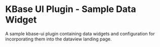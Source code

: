# KBase UI Plugin - Sample Data Widget

A sample kbase-ui plugin containing data widgets and configuration for incorporating them into the dataview landing page.
